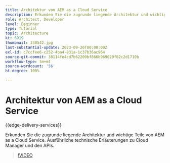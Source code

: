 ```yaml
---
title: Architektur von AEM as a Cloud Service
description: Erkunden Sie die zugrunde liegende Architektur und wichtige Teile von AEM as a Cloud Service. Ausführliche technische Erläuterungen zu Cloud Manager und den APIs.
role: Architect, Developer
level: Beginner
type: Tutorial
topic: Architecture
kt: 6919
thumbnail: 330542.jpg
last-substantial-update: 2023-09-26T00:00:00Z
exl-id: c7ccfee6-c252-4ba4-831a-1c37b36ac964
source-git-commit: 38114fe4cd7b62209bf866b969029f82c2d1710b
workflow-type: tm+mt
source-wordcount: '56'
ht-degree: 100%

---
```


# Architektur von AEM as a Cloud Service

{{edge-delivery-services}}

Erkunden Sie die zugrunde liegende Architektur und wichtige Teile von AEM as a Cloud Service. Ausführliche technische Erläuterungen zu Cloud Manager und den APIs.

>[!VIDEO](https://video.tv.adobe.com/v/330542?quality=12&learn=on)
